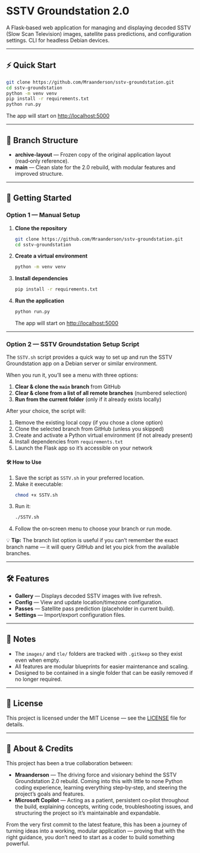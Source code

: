 # SSTV Groundstation 2.0

A Flask‑based web application for managing and displaying decoded SSTV (Slow Scan Television) images, satellite pass predictions, and configuration settings. CLI for headless Debian devices. 

---

## ⚡ Quick Start

```bash
git clone https://github.com/Mraanderson/sstv-groundstation.git
cd sstv-groundstation
python -m venv venv
pip install -r requirements.txt
python run.py
```
The app will start on [http://localhost:5000](http://localhost:5000)

---

## 📂 Branch Structure

- **archive-layout** — Frozen copy of the original application layout (read‑only reference).  
- **main** — Clean slate for the 2.0 rebuild, with modular features and improved structure.

---

## 🚀 Getting Started

### Option 1 — Manual Setup

1. **Clone the repository**  
   ```bash
   git clone https://github.com/Mraanderson/sstv-groundstation.git
   cd sstv-groundstation
   ```

2. **Create a virtual environment**  
   ```bash
   python -m venv venv
   ```

3. **Install dependencies**  
   ```bash
   pip install -r requirements.txt
   ```

4. **Run the application**  
   ```bash
   python run.py
   ```
   The app will start on [http://localhost:5000](http://localhost:5000)

---

### Option 2 — SSTV Groundstation Setup Script

The `SSTV.sh` script provides a quick way to set up and run the SSTV Groundstation app on a Debian server or similar environment.

When you run it, you’ll see a menu with three options:

1. **Clear & clone the `main` branch** from GitHub  
2. **Clear & clone from a list of all remote branches** (numbered selection)  
3. **Run from the current folder** (only if it already exists locally)  

After your choice, the script will:

1. Remove the existing local copy (if you chose a clone option)  
2. Clone the selected branch from GitHub (unless you skipped)  
3. Create and activate a Python virtual environment (if not already present)  
4. Install dependencies from `requirements.txt`  
5. Launch the Flask app so it’s accessible on your network  

#### 🛠 How to Use

1. Save the script as `SSTV.sh` in your preferred location.  
2. Make it executable:  
   ```bash
   chmod +x SSTV.sh
   ```  
3. Run it:  
   ```bash
   ./SSTV.sh
   ```  
4. Follow the on‑screen menu to choose your branch or run mode.  

💡 **Tip:** The branch list option is useful if you can’t remember the exact branch name — it will query GitHub and let you pick from the available branches.

---

## 🛠 Features

- **Gallery** — Displays decoded SSTV images with live refresh.  
- **Config** — View and update location/timezone configuration.  
- **Passes** — Satellite pass prediction (placeholder in current build).  
- **Settings** — Import/export configuration files.

---

## 📌 Notes

- The `images/` and `tle/` folders are tracked with `.gitkeep` so they exist even when empty.  
- All features are modular blueprints for easier maintenance and scaling.
- Designed to be contained in a single folder that can be easily removed if no longer required.

---

## 📜 License

This project is licensed under the MIT License — see the [LICENSE](LICENSE) file for details.

---

## 🙌 About & Credits

This project has been a true collaboration between:

- **Mraanderson** — The driving force and visionary behind the SSTV Groundstation 2.0 rebuild. Coming into this with little to none Python coding experience, learning everything step‑by‑step, and steering the project’s goals and features.  
- **Microsoft Copilot** — Acting as a patient, persistent co‑pilot throughout the build, explaining concepts, writing code, troubleshooting issues, and structuring the project so it’s maintainable and expandable.  

From the very first commit to the latest feature, this has been a journey of turning ideas into a working, modular application — proving that with the right guidance, you don’t need to start as a coder to build something powerful.
